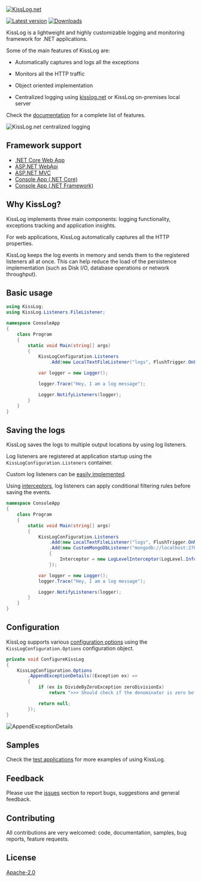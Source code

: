 [![KissLog.net](https://kisslog.net/cdn/KissLog/logos/kisslog-logo-64.png)](https://kisslog.net/)

[![Latest version](https://img.shields.io/nuget/v/KissLog.svg?style=flat-square&label=KissLog)](https://www.nuget.org/packages?q=kisslog) [![Downloads](https://img.shields.io/nuget/dt/KissLog.svg?style=flat-square&label=Downloads)](https://www.nuget.org/packages?q=kisslog)

KissLog is a lightweight and highly customizable logging and monitoring framework for .NET applications.

Some of the main features of KissLog are:

- Automatically captures and logs all the exceptions

- Monitors all the HTTP traffic

- Object oriented implementation

- Centralized logging using [kisslog.net](https://kisslog.net) or KissLog on-premises local server

Check the [documentation](https://github.com/KissLog-net/KissLog.Sdk/wiki) for a complete list of features.

![KissLog.net centralized logging](https://docs.kisslog.net/_images/centralized-logging.png)

## Framework support

- [.NET Core Web App](https://github.com/KissLog-net/KissLog.Sdk/wiki/.NET-Core-Web-App)
- [ASP.NET WebApi](https://github.com/KissLog-net/KissLog.Sdk/wiki/ASP.NET-WebApi)
- [ASP.NET MVC](https://github.com/KissLog-net/KissLog.Sdk/wiki/ASP.NET-MVC)
- [Console App (.NET Core)](https://github.com/KissLog-net/KissLog.Sdk/wiki/ConsoleApp-(.NET-Core))
- [Console App (.NET Framework)](https://github.com/KissLog-net/KissLog.Sdk/wiki/ConsoleApp-(.NET-Framework))

## Why KissLog?

KissLog implements three main components: logging functionality, exceptions tracking and application insights.

For web applications, KissLog automatically captures all the HTTP properties.

KissLog keeps the log events in memory and sends them to the registered listeners all at once. This can help reduce the load of the persistence implementation (such as Disk I/O, database operations or network throughput).

## Basic usage

```csharp
using KissLog;
using KissLog.Listeners.FileListener;

namespace ConsoleApp
{
    class Program
    {
        static void Main(string[] args)
        {
            KissLogConfiguration.Listeners
                .Add(new LocalTextFileListener("logs", FlushTrigger.OnFlush));

            var logger = new Logger();

            logger.Trace("Hey, I am a log message");

            Logger.NotifyListeners(logger);
        }
    }
}
```

## Saving the logs

KissLog saves the logs to multiple output locations by using log listeners.

Log listeners are registered at application startup using the `KissLogConfiguration.Listeners` container.

Custom log listeners can be [easily implemented](https://github.com/KissLog-net/KissLog.Sdk/wiki/MongoDB-listener).

Using [interceptors](https://github.com/KissLog-net/KissLog.Sdk/wiki/Filtering-the-logs), log listeners can apply conditional filtering rules before saving the events.

```csharp
namespace ConsoleApp
{
    class Program
    {
        static void Main(string[] args)
        {
            KissLogConfiguration.Listeners
                .Add(new LocalTextFileListener("logs", FlushTrigger.OnMessage))
                .Add(new CustomMongoDbListener("mongodb://localhost:27017", "Logs")
                {
                    Interceptor = new LogLevelInterceptor(LogLevel.Information)
                });

            var logger = new Logger();
            logger.Trace("Hey, I am a log message");

            Logger.NotifyListeners(logger);
        }
    }
}
```

## Configuration

KissLog supports various [configuration options](https://github.com/KissLog-net/KissLog.Sdk/wiki/Configuration) using the ``KissLogConfiguration.Options`` configuration object.

```csharp
private void ConfigureKissLog
{
    KissLogConfiguration.Options
        .AppendExceptionDetails((Exception ex) =>
        {
            if (ex is DivideByZeroException zeroDivisionEx)
                return ">>> Should check if the denominator is zero before dividing";

            return null;
        });
}
```

![AppendExceptionDetails](https://raw.githubusercontent.com/wiki/KissLog-net/KissLog.Sdk/images/AppendExceptionDetails.png)

## Samples

Check the [test applications](https://github.com/KissLog-net/KissLog.Sdk/tree/master/testApps) for more examples of using KissLog.

## Feedback

Please use the [issues](https://github.com/KissLog-net/KissLog.Sdk/issues) section to report bugs, suggestions and general feedback.

## Contributing

All contributions are very welcomed: code, documentation, samples, bug reports, feature requests.

## License

[Apache-2.0](LICENSE.md)
